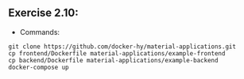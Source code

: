 ## Exercise 2.10:
- Commands:
```
git clone https://github.com/docker-hy/material-applications.git
cp frontend/Dockerfile material-applications/example-frontend
cp backend/Dockerfile material-applications/example-backend
docker-compose up
```